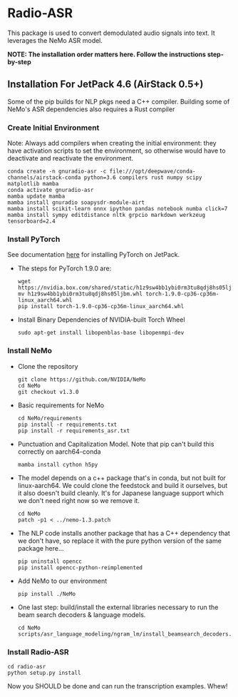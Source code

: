 # Radio-ASR
This package is used to convert demodulated audio signals into text. It leverages the
NeMo ASR model.

**NOTE: The installation order matters here. Follow the instructions step-by-step**

## Installation For JetPack 4.6 (AirStack 0.5+)
Some of the pip builds for NLP pkgs need a C++ compiler. Building some of NeMo's ASR
dependencies also requires a Rust compiler

### Create Initial Environment
Note: Always add compilers when creating the initial environment: they have activation
scripts to set the environment, so otherwise would have to deactivate and reactivate the
environment.

```
conda create -n gnuradio-asr -c file:///opt/deepwave/conda-channels/airstack-conda python=3.6 compilers rust numpy scipy matplotlib mamba
conda activate gnuradio-asr
mamba update mamba
mamba install gnuradio soapysdr-module-airt
mamba install scikit-learn onnx ipython pandas notebook numba click=7
mamba install sympy editdistance nltk grpcio markdown werkzeug tensorboard=2.4
```

### Install PyTorch
See documentation [here](https://forums.developer.nvidia.com/t/pytorch-for-jetson-version-1-9-0-now-available/72048)
for installing PyTorch on JetPack.

* The steps for PyTorch 1.9.0 are:
  ```
  wget https://nvidia.box.com/shared/static/h1z9sw4bb1ybi0rm3tu8qdj8hs05ljbm.whl
  mv h1z9sw4bb1ybi0rm3tu8qdj8hs05ljbm.whl torch-1.9.0-cp36-cp36m-linux_aarch64.whl
  pip install torch-1.9.0-cp36-cp36m-linux_aarch64.whl
  ```

* Install Binary Dependencies of NVIDIA-built Torch Wheel
  ```
  sudo apt-get install libopenblas-base libopenmpi-dev
  ```

### Install NeMo
* Clone the repository
  ```
  git clone https://github.com/NVIDIA/NeMo
  cd NeMo
  git checkout v1.3.0
  ```

* Basic requirements for NeMo
  ```
  cd NeMo/requirements
  pip install -r requirements.txt
  pip install -r requirements_asr.txt
  ```
* Punctuation and Capitalization Model. Note that pip can't build this correctly on
  aarch64-conda
  ```
  mamba install cython h5py 
  ```

* The model depends on a c++ package that's in conda, but not built for linux-aarch64. We
  could clone the feedstock and build it ourselves, but it also doesn't build cleanly.
  It's for Japanese language support which we don't need right now so we remove it.
  ```
  cd NeMo
  patch -p1 < ../nemo-1.3.patch
  ```

* The NLP code installs another package that has a C++ dependency that we don't have, so
  replace it with the pure python version of the same package here...
  ```
  pip uninstall opencc
  pip install opencc-python-reimplemented
  ```

* Add NeMo to our environment
  ```
  pip install ./NeMo
  ```

* One last step: build/install the external libraries necessary to run the beam search
  decoders & language models.
  ```
  cd NeMo
  scripts/asr_language_modeling/ngram_lm/install_beamsearch_decoders.sh
  ```

### Install Radio-ASR
```
cd radio-asr
python setup.py install
```

Now you SHOULD be done and can run the transcription examples. Whew!
